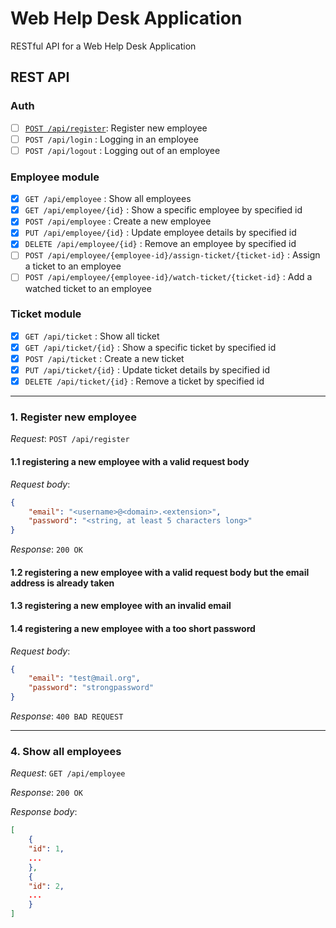 # Web Help Desk Application
RESTful API for a Web Help Desk Application

## REST API 

### Auth

- [ ] [`POST /api/register`](#register-new-employee): Register new employee
- [ ] `POST /api/login` : Logging in an employee
- [ ] `POST /api/logout` : Logging out of an employee

### Employee module

- [x] `GET /api/employee` : Show all employees
- [x] `GET /api/employee/{id}` : Show a specific employee by specified id
- [x] `POST /api/employee` : Create a new employee
- [x] `PUT /api/employee/{id}` : Update employee details by specified id
- [x] `DELETE /api/employee/{id}` : Remove an employee by specified id
- [ ] `POST /api/employee/{employee-id}/assign-ticket/{ticket-id}` : Assign a ticket to an employee
- [ ] `POST /api/employee/{employee-id}/watch-ticket/{ticket-id}` : Add a watched ticket to an employee

### Ticket module

- [x] `GET /api/ticket` : Show all ticket
- [x] `GET /api/ticket/{id}` : Show a specific ticket by specified id
- [x] `POST /api/ticket` : Create a new ticket
- [x] `PUT /api/ticket/{id}` : Update ticket details by specified id
- [x] `DELETE /api/ticket/{id}` : Remove a ticket by specified id

<hr/>

### 1. Register new employee
*Request*: `POST /api/register`

#### 1.1 registering a new employee with a valid request body

*Request body*:
```json
{
    "email": "<username>@<domain>.<extension>",
    "password": "<string, at least 5 characters long>"
}
```

*Response*: `200 OK`

#### 1.2 registering a new employee with a valid request body but the email address is already taken
#### 1.3 registering a new employee with an invalid email
#### 1.4 registering a new employee with a too short password

*Request body*:
```json
{
    "email": "test@mail.org",
    "password": "strongpassword"
}
```

*Response*: `400 BAD REQUEST`
<hr/>

### 4. Show all employees
*Request*: `GET /api/employee`

*Response*: `200 OK`

*Response body*:
```json
[
    {
	"id": 1,
	...
    },
    {
	"id": 2,
	...
    }
]
```
